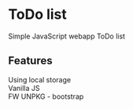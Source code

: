 # ToDo list

Simple JavaScript webapp ToDo list

## Features
Using local storage\
Vanilla JS\
FW UNPKG - bootstrap